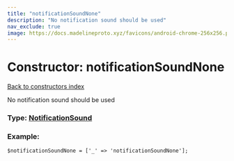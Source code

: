 ```yaml
---
title: "notificationSoundNone"
description: "No notification sound should be used"
nav_exclude: true
image: https://docs.madelineproto.xyz/favicons/android-chrome-256x256.png
---
```

# Constructor: notificationSoundNone  
[Back to constructors index](/API_docs/constructors/index.html)



No notification sound should be used




### Type: [NotificationSound](/API_docs/types/NotificationSound.html)


### Example:

```
$notificationSoundNone = ['_' => 'notificationSoundNone'];
```  
